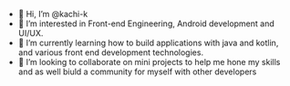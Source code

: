 - 👋 Hi, I’m @kachi-k
- 👀 I’m interested in Front-end Engineering, Android development and UI/UX.
- 🌱 I’m currently learning how to build applications with java and kotlin, and various front end development technologies.
- 💞️ I’m looking to collaborate on mini projects to help me hone my skills and as well biuld a community for myself with other developers

<!---
kachi-k/kachi-k is a ✨ special ✨ repository because its `README.md` (this file) appears on your GitHub profile.
You can click the Preview link to take a look at your changes.
--->
